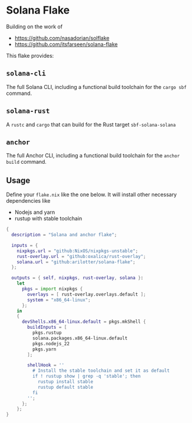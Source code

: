 # Solana Flake

Building on the work of

- https://github.com/nasadorian/solflake
- https://github.com/itsfarseen/solana-flake

This flake provides:

## `solana-cli`

The full Solana CLI, including a functional build toolchain for the `cargo sbf` command.

## `solana-rust`

A `rustc` and `cargo` that can build for the Rust target `sbf-solana-solana`

## `anchor`

The full Anchor CLI, including a functional build toolchain for the `anchor build` command.

## Usage

Define your `flake.nix` like the one below. It will install other necessary dependencies like

- Nodejs and yarn
- rustup with stable toolchain

```nix
{
  description = "Solana and anchor flake";

  inputs = {
    nixpkgs.url = "github:NixOS/nixpkgs-unstable";
    rust-overlay.url = "github:oxalica/rust-overlay";
    solana.url = "github:arilotter/solana-flake";
  };

  outputs = { self, nixpkgs, rust-overlay, solana }:
    let
      pkgs = import nixpkgs {
        overlays = [ rust-overlay.overlays.default ];
        system = "x86_64-linux";
      };
    in
    {
      devShells.x86_64-linux.default = pkgs.mkShell {
        buildInputs = [
          pkgs.rustup
          solana.packages.x86_64-linux.default
          pkgs.nodejs_22
          pkgs.yarn
        ];

        shellHook = ''
          # Install the stable toolchain and set it as default
          if ! rustup show | grep -q 'stable'; then
            rustup install stable
            rustup default stable
          fi
        '';
      };
    };
}
```

